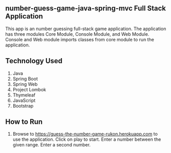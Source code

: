 ## number-guess-game-java-spring-mvc Full Stack Application
This app is an number guessing full-stack game application. The application has three modules Core Module, Console Module, and Web Module. Console and Web module imports classes from core module to run the application. 

## Technology Used
1. Java
2. Spring Boot
3. Spring Web
4. Project Lombok
5. Thymeleaf
6. JavaScript
7. Bootstrap

## How to Run
1. Browse to https://guess-the-number-game-rukon.herokuapp.com to use the application. Click on play to start. Enter a number between the given range. Enter a second number.
